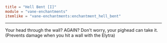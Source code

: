```toml
title = "Hell Bent [I]"
module = "vane-enchantments"
itemlike = "vane-enchantments:enchantment_hell_bent"
```
---
Your head through the wall? AGAIN? Don't worry, your pighead can take it. (Prevents damage when you hit a wall with the Elytra)
